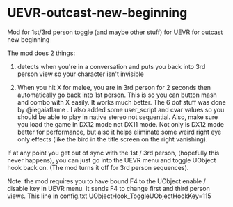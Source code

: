 # UEVR-outcast-new-beginning
Mod for 1st/3rd person toggle (and maybe other stuff) for UEVR for outcast new beginning

The mod does 2 things:

1) detects when you're in a conversation and puts you back into 3rd person view so your character isn't invisible
   
2) When you hit X for melee, you are in 3rd person for 2 seconds then automatically go back into 1st person. This is so you can button mash and combo with X easily. It works much better.
The 6 dof stuff was done by @legaiaflame . 
I also added some user_script and cvar values so you should be able to play in native stereo not sequential.
Also, make sure you load the game in DX12 mode not DX11 mode. Not only is DX12 mode better for performance, but also it helps eliminate some weird right eye only effects (like the bird in the title screen on the right vanishing).

If at any point you get out of sync with the 1st / 3rd person, (hopefully this never happens), you can just go into the UEVR menu and toggle UObject hook back on. (The mod turns it off for 3rd person sequences).

Note: the mod requires you to have bound F4 to the UObject enable / disable key in UEVR menu. It sends F4 to change first and third person views.
This line in config.txt
UObjectHook_ToggleUObjectHookKey=115

